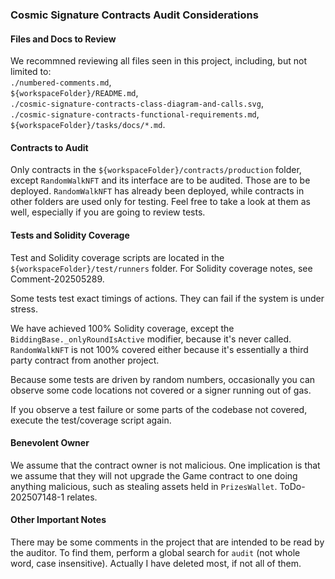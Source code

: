 ### Cosmic Signature Contracts Audit Considerations

#### Files and Docs to Review

We recommned reviewing all files seen in this project, including, but not limited to:\
`./numbered-comments.md`,\
`${workspaceFolder}/README.md`,\
`./cosmic-signature-contracts-class-diagram-and-calls.svg`,\
`./cosmic-signature-contracts-functional-requirements.md`,\
`${workspaceFolder}/tasks/docs/*.md`.

#### Contracts to Audit

Only contracts in the `${workspaceFolder}/contracts/production` folder, except `RandomWalkNFT` and its interface are to be audited. Those are to be deployed. `RandomWalkNFT` has already been deployed, while contracts in other folders are used only for testing. Feel free to take a look at them as well, especially if you are going to review tests.

#### Tests and Solidity Coverage

Test and Solidity coverage scripts are located in the `${workspaceFolder}/test/runners` folder. For Solidity coverage notes, see Comment-202505289.

Some tests test exact timings of actions. They can fail if the system is under stress.

We have achieved 100% Solidity coverage, except the `BiddingBase._onlyRoundIsActive` modifier, because it's never called. `RandomWalkNFT` is not 100% covered either because it's essentially a third party contract from another project.

Because some tests are driven by random numbers, occasionally you can observe some code locations not covered or a signer running out of gas.

If you observe a test failure or some parts of the codebase not covered, execute the test/coverage script again.

#### Benevolent Owner

We assume that the contract owner is not malicious. One implication is that we assume that they will not upgrade the Game contract to one doing anything malicious, such as stealing assets held in `PrizesWallet`. ToDo-202507148-1 relates.

#### Other Important Notes

There may be some comments in the project that are intended to be read by the auditor. To find them, perform a global search for `audit` (not whole word, case insensitive). Actually I have deleted most, if not all of them.
